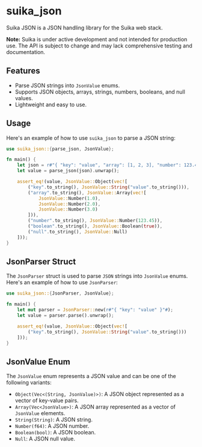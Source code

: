 # suika_json

Suika JSON is a JSON handling library for the Suika web stack.

**Note:** Suika is under active development and not intended for production use.
The API is subject to change and may lack comprehensive testing and
documentation.

## Features

- Parse JSON strings into `JsonValue` enums.
- Supports JSON objects, arrays, strings, numbers, booleans, and null values.
- Lightweight and easy to use.

## Usage

Here's an example of how to use `suika_json` to parse a JSON string:

```rust
use suika_json::{parse_json, JsonValue};

fn main() {
    let json = r#"{ "key": "value", "array": [1, 2, 3], "number": 123.45, "boolean": true, "null": null }"#;
    let value = parse_json(json).unwrap();

    assert_eq!(value, JsonValue::Object(vec![
        ("key".to_string(), JsonValue::String("value".to_string())),
        ("array".to_string(), JsonValue::Array(vec![
            JsonValue::Number(1.0),
            JsonValue::Number(2.0),
            JsonValue::Number(3.0)
        ])),
        ("number".to_string(), JsonValue::Number(123.45)),
        ("boolean".to_string(), JsonValue::Boolean(true)),
        ("null".to_string(), JsonValue::Null)
    ]));
}
```

## JsonParser Struct

The `JsonParser` struct is used to parse `JSON` strings into `JsonValue` enums.
Here's an example of how to use `JsonParser`:

```rust
use suika_json::{JsonParser, JsonValue};

fn main() {
    let mut parser = JsonParser::new(r#"{ "key": "value" }"#);
    let value = parser.parse().unwrap();

    assert_eq!(value, JsonValue::Object(vec![
        ("key".to_string(), JsonValue::String("value".to_string()))
    ]));
}
```

## JsonValue Enum

The `JsonValue` enum represents a JSON value and can be one of the following
variants:

- `Object(Vec<(String, JsonValue)>)`: A JSON object represented as a vector of
  key-value pairs.
- `Array(Vec<JsonValue>)`: A JSON array represented as a vector of `JsonValue`
  elements.
- `String(String)`: A JSON string.
- `Number(f64)`: A JSON number.
- `Boolean(bool)`: A JSON boolean.
- `Null`: A JSON null value.

